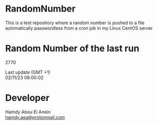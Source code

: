 # RandomNumber    
This is a test repository where a random number is pushed to a file automatically passwordless from a cron job in my Linux CentOS server    
# Random Number of the last run   
2770
      
Last update (GMT +1)    
02/11/23 08:00:02
# Developer    
Hamdy Abou El Anein   
hamdy.aea@protonmail.com
